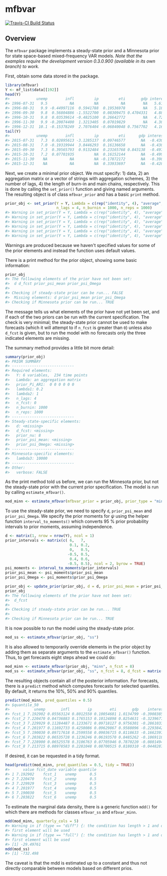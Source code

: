 
mfbvar
======

[![Travis-CI Build Status](https://travis-ci.org/ankargren/mfbvar.svg?branch=master)](https://travis-ci.org/ankargren/mfbvar)

Overview
--------

The `mfbvar` package implements a steady-state prior and a Minnesota prior for state space-based mixed-frequency VAR models. *Note that the examples require the development version 0.3.0.900 (available in its own branch) to work.* <!-- README.md is generated from README.Rmd. Please edit that file -->

First, obtain some data stored in the package.

``` r
library(mfbvar)
Y <- mf_list$data[[192]]
head(Y)
#>            unemp        infl         ip         eti       gdp interest
#> 1996-07-31   9.5          NA         NA          NA        NA   5.6130
#> 1996-08-31   9.9 -0.44997116  0.5941788  0.19536978        NA   5.1850
#> 1996-09-30   9.8  0.56804886 -1.5522700  0.08309475 0.4704331   4.8810
#> 1996-10-31   9.8  0.03539614 -0.4825100  0.26642772        NA   4.7213
#> 1996-11-30   9.9 -0.20074400  1.3213405  0.07019829        NA   4.3805
#> 1996-12-31  10.1 -0.15378249  2.7076404 -0.06840048 0.7567702   4.1644
tail(Y)
#>            unemp        infl         ip         eti      gdp interest
#> 2015-07-31   7.3  0.02895613 -3.1285137  0.09746577       NA  -0.4304
#> 2015-08-31   7.0 -0.19319944  3.8446293  0.16136658       NA  -0.4384
#> 2015-09-30   7.3  0.39565793  0.9132484  0.23165768 0.843138  -0.4975
#> 2015-10-31   7.2  0.07701935         NA  0.16152144       NA  -0.4999
#> 2015-11-30    NA          NA         NA -0.17872172       NA  -0.3981
#> 2015-12-31    NA          NA         NA  0.33933697       NA  -0.4289
```

Next, we create a minimal prior object. We must specify: 1) data, 2) an aggregation matrix or a vector of strings with aggregation schemes, 3) the number of lags, 4) the length of burn-in and main chains, respectively. This is done by calling the `set_prior()` function and giving named arguments. The resulting object is of class `mfbvar_prior` and has a basic `print` method.

``` r
prior_obj <- set_prior(Y = Y, Lambda = c(rep("identity", 4), "average", "identity"), 
                       n_lags = 4, n_burnin = 1000, n_reps = 1000)
#> Warning in set_prior(Y = Y, Lambda = c(rep("identity", 4), "average", "identity"), : prior_Pi_AR1: Using 0 as prior mean for AR(1) coefficients for all variables.
#> Warning in set_prior(Y = Y, Lambda = c(rep("identity", 4), "average", "identity"), : lambda1: Using the default 0.2 as the value for the lag decay hyperparameter.
#> Warning in set_prior(Y = Y, Lambda = c(rep("identity", 4), "average", "identity"), : lambda2: Using the default 1 as the value for the lag decay hyperparameter.
#> Warning in set_prior(Y = Y, Lambda = c(rep("identity", 4), "average", "identity"), : lambda3: Using the default 10000 as the constant's prior variance.
#> Warning in set_prior(Y = Y, Lambda = c(rep("identity", 4), "average", "identity"), : prior_nu: Using the default n_vars + 2 = 8 prior for prior_nu.
#> Warning in set_prior(Y = Y, Lambda = c(rep("identity", 4), "average", "identity"), : n_fcst: Using the default 0 for the number of forecasts to compute.
```

Warnings are produced because we haven't specified values for some of the prior elements and instead the function uses default values.

There is a print method for the prior object, showing some basic information:

``` r
prior_obj
#> The following elements of the prior have not been set: 
#>  d d_fcst prior_psi_mean prior_psi_Omega
#> 
#> Checking if steady-state prior can be run... FALSE
#>  Missing elements: d prior_psi_mean prior_psi_Omega 
#> Checking if Minnesota prior can be run... TRUE
```

The message tells us what elements of the prior have not yet been set, and if each of the two priors can be run with the current specification. The check is very minimal; the steady-state prior cannot be used to make forecasts (which it will attempt to if `n_fcst` is greater than `0`) unless also `d_fcst` is given, but to run the model with no forecasts only the three indicated elements are missing.

The summary method provides a little bit more detail:

``` r
summary(prior_obj)
#> PRIOR SUMMARY
#> ----------------------------
#> Required elements:
#>   Y: 6 variables,  234 time points
#>   Lambda: an aggregation matrix 
#>   prior_Pi_AR1:  0 0 0 0 0 0 
#>   lambda1: 0.2 
#>   lambda2: 1 
#>   n_lags: 4 
#>   n_fcst: 0 
#>   n_burnin: 1000 
#>   n_reps: 1000 
#> ----------------------------
#> Steady-state-specific elements:
#>   d: <missing> 
#>   d_fcst: <missing> 
#>   prior_nu: 8 
#>   prior_psi_mean: <missing> 
#>   prior_psi_Omega: <missing> 
#> ----------------------------
#> Minnesota-specific elements:
#>   lambda3: 10000 
#> ----------------------------
#> Other:
#>   verbose: FALSE
```

As the print method told us before, we can run the Minnesota prior, but not the steady-state prior with the current prior specification. The model is run by calling `estimate_mfbvar()`.

``` r
mod_minn <- estimate_mfbvar(mfbvar_prior = prior_obj, prior_type = "minn")
```

To use the steady-state prior, we need to specify `d`, `prior_psi_mean` and `prior_psi_Omega`. We specify the prior moments for *ψ* using the helper function `interval_to_moments()` which converts 95 % prior probability intervals to prior moments, assuming independence.

``` r
d <- matrix(1, nrow = nrow(Y), ncol = 1)
prior_intervals <- matrix(c( 6,   7,
                             0.1, 0.2,
                             0,   0.5,
                            -0.5, 0.5,
                             0.4, 0.6,
                            -0.5, 0.5), ncol = 2, byrow = TRUE)
psi_moments <- interval_to_moments(prior_intervals)
prior_psi_mean <- psi_moments$prior_psi_mean
prior_psi_Omega <- psi_moments$prior_psi_Omega

prior_obj <- update_prior(prior_obj, d = d, prior_psi_mean = prior_psi_mean, prior_psi_Omega = prior_psi_Omega)
prior_obj
#> The following elements of the prior have not been set: 
#>  d_fcst
#> 
#> Checking if steady-state prior can be run... TRUE
#> 
#> Checking if Minnesota prior can be run... TRUE
```

It is now possible to run the model using the steady-state prior.

``` r
mod_ss <- estimate_mfbvar(prior_obj, "ss")
```

It is also allowed to temporarily override elements in the prior object by adding them as separate arguments to the `estimate_mfbvar()` function. Thus, to get forecasts eight steps ahead we could do:

``` r
mod_minn <- estimate_mfbvar(prior_obj, "minn", n_fcst = 8)
mod_ss <- estimate_mfbvar(prior_obj, "ss", n_fcst = 8, d_fcst = matrix(1, nrow = 8, ncol = 1))
```

The resulting objects contain all of the posterior information. For forecasts, there is a `predict` method which computes forecasts for selected quantiles. By default, it returns the 10%, 50% and 90% quantiles.

``` r
predict(mod_minn, pred_quantiles = 0.5)
#> $quantile_50
#>           unemp       infl        ip        eti       gdp    interest
#> fcst_1 7.192902 0.05563124 0.8012550 0.10054681 1.0134799 -0.39083854
#> fcst_2 7.220470 0.04736883 0.1765153 0.10124898 0.8254631 -0.32396779
#> fcst_3 7.229929 0.11284487 0.1233671 0.09718127 0.9756301 -0.28610331
#> fcst_4 7.201977 0.11692733 0.4258086 0.09629867 0.9588096 -0.22938424
#> fcst_5 7.190030 0.09717618 0.2599558 0.09036715 0.8118633 -0.16623975
#> fcst_6 7.203822 0.06535728 0.1236246 0.06193570 0.8485262 -0.10691188
#> fcst_7 7.228900 0.06525578 0.3106763 0.07705946 0.7870220 -0.08014942
#> fcst_8 7.213715 0.08978583 0.2281048 0.08700515 0.8180310 -0.04482872
```

If desired, it can be requested in a tidy format.

``` r
head(predict(mod_minn, pred_quantiles = 0.5, tidy = TRUE))
#>      value fcst_date variable quantile
#> 1 7.192902    fcst_1    unemp      0.5
#> 2 7.220470    fcst_2    unemp      0.5
#> 3 7.229929    fcst_3    unemp      0.5
#> 4 7.201977    fcst_4    unemp      0.5
#> 5 7.190030    fcst_5    unemp      0.5
#> 6 7.203822    fcst_6    unemp      0.5
```

To estimate the marginal data density, there is a generic function `mdd()` for which there are methods for classes `mfbvar_ss` and `mfbvar_minn`.

``` r
mdd(mod_minn, quarterly_cols = 5)
#> Warning in if (type == "diff") {: the condition has length > 1 and only the
#> first element will be used
#> Warning in if (type == "full") {: the condition has length > 1 and only the
#> first element will be used
#> [1] -29.49761
mdd(mod_ss) 
#> [1] -732.498
```

The caveat is that the mdd is estimated up to a constant and thus not directly comparable between models based on different prios.
